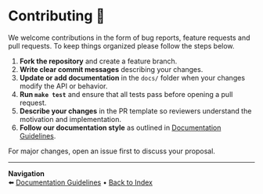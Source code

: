 # Contributing 🤝

We welcome contributions in the form of bug reports, feature requests and pull requests. To keep things organized please follow the steps below.

1. **Fork the repository** and create a feature branch.
2. **Write clear commit messages** describing your changes.
3. **Update or add documentation** in the `docs/` folder when your changes modify the API or behavior.
4. **Run `make test`** and ensure that all tests pass before opening a pull request.
5. **Describe your changes** in the PR template so reviewers understand the motivation and implementation.
6. **Follow our documentation style** as outlined in [Documentation Guidelines](./guidelines.md).

For major changes, open an issue first to discuss your proposal.

---

**Navigation**  
⬅️ [Documentation Guidelines](./guidelines.md) • [Back to Index](./index.md)
